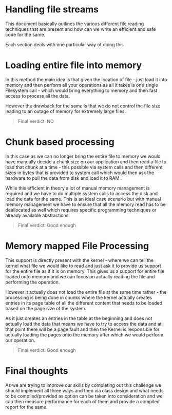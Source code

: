 # Handling file streams

This document basically outlines the various different file reading techniques that are present and how can we write an
efficient and safe code for the same.

Each section deals with one particular way of doing this

# Loading entire file into memory

In this method the main idea is that given the location of file - just load it into memory and then perform all your
operations as all it takes is one single Filesystem call - which would bring everything to memory and then fast access
to process all the data.

However the drawback for the same is that we do not control the file size leading to an outage of memory for extremely
large files.

> Final Verdict: NO

# Chunk based processing

In this case as we can no longer bring the entire file to memory we would have manually decide a chunk size on our
application and then read a file to load that chunk at a time - this possible via system calls and then different sizes
in bytes that is provided to system call which would then ask the hardware to pull the data from disk and load it to RAM
.

While this efficient in theory a lot of manual memory management is required and we have to do multiple system calls to
access the disk and load the data for the same. This is an ideal case scenario but with manual memory management we have
to ensure that all the memory read has to be deallocated as well which requires specific programming techniques or 
already available abstractions.

> Final Verdict: Good enough

# Memory mapped File Processing

This support is directly present with the kernel - where we can tell the kernel what file we would like to read and just
ask it to provide us support for the entire file as if it is on memory. This gives us a support for entire file loaded
onto memory and we can focus on actually reading the file and performing the operation.

However it actually does not load the entire file at the same time rather - the processing is being done in chunks where
the kernel actually creates entries in its page table of all the different content that needs to be loaded based on the
page size of the system.

As it just creates an entries in the table at the beginning and does not actually load the data that means we have to
try to access the data and at that point there will be a page fault and then the Kernel is responsible for actually
loading the pages onto the memory after which we would perform our operation.

> Final Verdict: Good enough

# Final thoughts

As we are trying to improve our skills by completing out this challenge we should implement all three ways and then via
class design and what needs to be compiled/provided as option can be taken into consideration and we can then measure
performance for each of them and provide a compiled report for the same.
